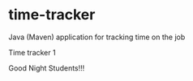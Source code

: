 # time-tracker
Java (Maven) application for tracking time on the job

Time tracker 1

Good Night Students!!!
